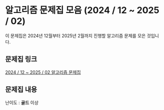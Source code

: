 
# 알고리즘 문제집 모음 (2024 / 12 ~ 2025 / 02)

이 문제집은 2024년 12월부터 2025년 2월까지 진행할 알고리즘 문제를 모은 것입니다.

## 문제집 링크
[2024 / 12 ~ 2025 / 02 알고리즘 문제집](https://www.acmicpc.net/workbook/view/4349)

## 문제집 내용

난이도 : **골드** 이상